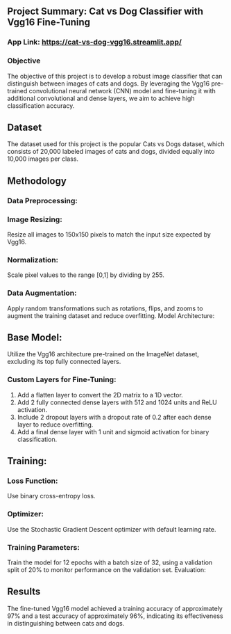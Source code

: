 ## Project Summary: Cat vs Dog Classifier with Vgg16 Fine-Tuning
### App Link: https://cat-vs-dog-vgg16.streamlit.app/
### Objective
The objective of this project is to develop a robust image classifier that can distinguish between images of cats and dogs. By leveraging the Vgg16 pre-trained convolutional neural network (CNN) model and fine-tuning it with additional convolutional and dense layers, we aim to achieve high classification accuracy.

## Dataset
The dataset used for this project is the popular Cats vs Dogs dataset, which consists of 20,000 labeled images of cats and dogs, divided equally into 10,000 images per class.

## Methodology
### Data Preprocessing:

### Image Resizing:
Resize all images to 150x150 pixels to match the input size expected by Vgg16.

### Normalization:
Scale pixel values to the range [0,1] by dividing by 255.

### Data Augmentation:
Apply random transformations such as rotations, flips, and zooms to augment the training dataset and reduce overfitting.
Model Architecture:

## Base Model:
Utilize the Vgg16 architecture pre-trained on the ImageNet dataset, excluding its top fully connected layers.
### Custom Layers for Fine-Tuning:
1. Add a flatten layer to convert the 2D matrix to a 1D vector.
2. Add 2 fully connected dense layers with 512 and 1024 units and ReLU activation.
3. Include 2 dropout layers with a dropout rate of 0.2 after each dense layer to reduce overfitting.
4. Add a final dense layer with 1 unit and sigmoid activation for binary classification.
## Training:

### Loss Function:
Use binary cross-entropy loss.
### Optimizer:
Use the Stochastic Gradient Descent optimizer with default learning rate.
### Training Parameters:
Train the model for 12 epochs with a batch size of 32, using a validation split of 20% to monitor performance on the validation set.
Evaluation:

## Results
The fine-tuned Vgg16 model achieved a training accuracy of approximately 97% and a test accuracy of approximately 96%, indicating its effectiveness in distinguishing between cats and dogs.
